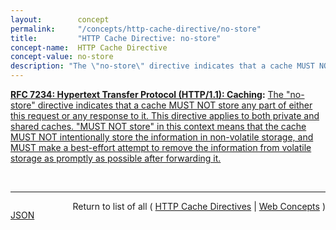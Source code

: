```yaml
---
layout:        concept
permalink:     "/concepts/http-cache-directive/no-store"
title:         "HTTP Cache Directive: no-store"
concept-name:  HTTP Cache Directive
concept-value: no-store
description: "The \"no-store\" directive indicates that a cache MUST NOT store any part of either this request or any response to it. This directive applies to both private and shared caches. \"MUST NOT store\" in this context means that the cache MUST NOT intentionally store the information in non-volatile storage, and MUST make a best-effort attempt to remove the information from volatile storage as promptly as possible after forwarding it."
---
```


**[RFC 7234: Hypertext Transfer Protocol (HTTP/1.1): Caching](/specs/IETF/RFC/7234 "The Hypertext Transfer Protocol (HTTP) is an application-level protocol for distributed, collaborative, hypertext information systems. This document defines requirements on HTTP caches and the associated header fields that control cache behavior or indicate cacheable response messages."):** [The "no-store" directive indicates that a cache MUST NOT store any part of either this request or any response to it. This directive applies to both private and shared caches. "MUST NOT store" in this context means that the cache MUST NOT intentionally store the information in non-volatile storage, and MUST make a best-effort attempt to remove the information from volatile storage as promptly as possible after forwarding it.](http://tools.ietf.org/html/rfc7234#section-5.2.1.5 "Read documentation for HTTP Cache Directive &#34;no-store&#34;")

<br/>
<hr/>

<p style="float : left"><a href="./no-store.json" title="JSON representing this particular Web Concept value">JSON</a></p>
<p style="text-align: right">Return to list of all ( <a href="../http-cache-directive/">HTTP Cache Directives</a> | <a href="../">Web Concepts</a> )</p>
